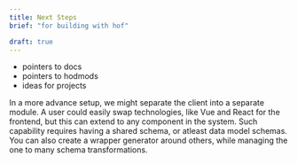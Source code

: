 ```yaml
---
title: Next Steps
brief: "for building with hof"

draft: true
---
```


- pointers to docs
- pointers to hodmods
- ideas for projects

In a more advance setup, we might separate the client into a separate module.
A user could easily swap technologies, like Vue and React for the frontend,
but this can extend to any component in the system.
Such capability requires having a shared schema, or atleast data model schemas.
You can also create a wrapper generator around others,
while managing the one to many schema transformations.

